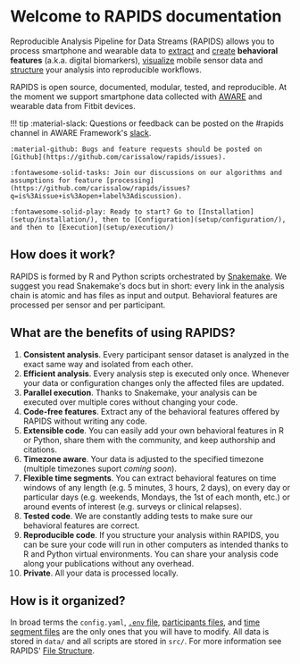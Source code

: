 # Welcome to RAPIDS documentation

Reproducible Analysis Pipeline for Data Streams (RAPIDS) allows you to process smartphone and wearable data to [extract](features/feature-introduction.md) and [create](features/add-new-features.md) **behavioral features** (a.k.a. digital biomarkers), [visualize](visualizations/data-quality-visualizations.md) mobile sensor data and [structure](workflow-examples/analysis.md) your analysis into reproducible workflows.

RAPIDS is open source, documented, modular, tested, and reproducible. At the moment we support smartphone data collected with [AWARE](https://awareframework.com/) and wearable data from Fitbit devices.

!!! tip
    :material-slack: Questions or feedback can be posted on the \#rapids channel in AWARE Framework\'s [slack](http://awareframework.com:3000/). 

    :material-github: Bugs and feature requests should be posted on [Github](https://github.com/carissalow/rapids/issues). 

    :fontawesome-solid-tasks: Join our discussions on our algorithms and assumptions for feature [processing](https://github.com/carissalow/rapids/issues?q=is%3Aissue+is%3Aopen+label%3Adiscussion).

    :fontawesome-solid-play: Ready to start? Go to [Installation](setup/installation/), then to [Configuration](setup/configuration/), and then to [Execution](setup/execution/)

## How does it work?

RAPIDS is formed by R and Python scripts orchestrated by [Snakemake](https://snakemake.readthedocs.io/en/stable/). We suggest you read Snakemake's docs but in short: every link in the analysis chain is atomic and has files as input and output. Behavioral features are processed per sensor and per participant.

## What are the benefits of using RAPIDS?

1. **Consistent analysis**. Every participant sensor dataset is analyzed in the exact same way and isolated from each other.
2. **Efficient analysis**. Every analysis step is executed only once. Whenever your data or configuration changes only the affected files are updated.
5. **Parallel execution**. Thanks to Snakemake, your analysis can be executed over multiple cores without changing your code.
6. **Code-free features**. Extract any of the behavioral features offered by RAPIDS without writing any code.
7. **Extensible code**. You can easily add your own behavioral features in R or Python, share them with the community, and keep authorship and citations.
8. **Timezone aware**. Your data is adjusted to the specified timezone (multiple timezones suport *coming soon*).
9. **Flexible time segments**. You can extract behavioral features on time windows of any length (e.g. 5 minutes, 3 hours, 2 days), on every day or particular days (e.g. weekends, Mondays, the 1st of each month, etc.) or around events of interest (e.g. surveys or clinical relapses).
10. **Tested code**. We are constantly adding tests to make sure our behavioral features are correct.
11. **Reproducible code**. If you structure your analysis within RAPIDS, you can be sure your code will run in other computers as intended thanks to R and Python virtual environments. You can share your analysis code along your publications without any overhead.
12. **Private**. All your data is processed locally.

## How is it organized?

In broad terms the `config.yaml`, [`.env` file](setup/configuration/#database-credentials), [participants files](setup/configuration/#participant-files), and [time segment files](setup/configuration/#time-segments) are the only ones that you will have to modify. All data is stored in `data/` and all scripts are stored in `src/`. For more information see RAPIDS' [File Structure](file-structure.md).